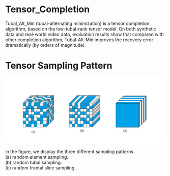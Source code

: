 # Tensor_Completion
Tubal_Alt_Min (tubal-alternating minimization) is a tensor completion algorithm, based on the low-tubal-rank tensor model. On both synthetic data and real-world video data, evaluation results show that compared with other completion algorithm, Tubal-Alt-Min improves the recovery error dramatically (by orders of magnitude). 

Tensor Sampling Pattern
==
![](https://github.com/CmosZhang/Tensor_Completion/blob/master/sampling_pattern.jpg)
<br>

in the figure, we display the three different sampling patterns.<br>
(a) random element sampling.<br>
(b) random tubal sampling.<br>
(c) random frontal slice sampling.<br>
